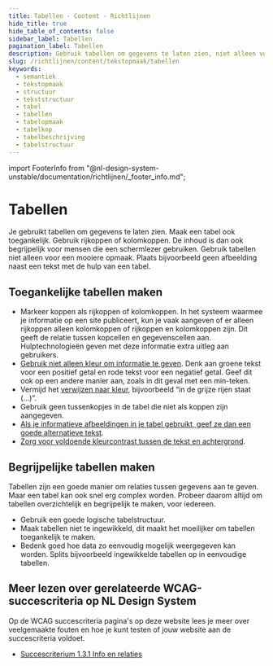 ```yaml
---
title: Tabellen · Content · Richtlijnen
hide_title: true
hide_table_of_contents: false
sidebar_label: Tabellen
pagination_label: Tabellen
description: Gebruik tabellen om gegevens te laten zien, niet alleen voor een mooiere opmaak.
slug: /richtlijnen/content/tekstopmaak/tabellen
keywords:
  - semantiek
  - tekstopmaak
  - structuur
  - tekststructuur
  - tabel
  - tabellen
  - tabelopmaak
  - tabelkop
  - tabelbeschrijving
  - tabelstructuur
---
```


<!-- @license CC0-1.0 -->

import FooterInfo from "@nl-design-system-unstable/documentation/richtlijnen/\_footer_info.md";

# Tabellen

Je gebruikt tabellen om gegevens te laten zien. Maak een tabel ook toegankelijk. Gebruik rijkoppen of kolomkoppen. De inhoud is dan ook begrijpelijk voor mensen die een schermlezer gebruiken. Gebruik tabellen niet alleen voor een mooiere opmaak. Plaats bijvoorbeeld geen afbeelding naast een tekst met de hulp van een tabel.

## Toegankelijke tabellen maken

- Markeer koppen als rijkoppen of kolomkoppen. In het systeem waarmee je informatie op een site publiceert, kun je vaak aangeven of er alleen rijkoppen alleen kolomkoppen of rijkoppen en kolomkoppen zijn. Dit geeft de relatie tussen kopcellen en gegevenscellen aan. Hulptechnologieën geven met deze informatie extra uitleg aan gebruikers.
- [Gebruik niet alleen kleur om informatie te geven](/wcag/1.4.1). Denk aan groene tekst voor een positief getal en rode tekst voor een negatief getal. Geef dit ook op een andere manier aan, zoals in dit geval met een min-teken.
- Vermijd het [verwijzen naar kleur](/wcag/1.3.3), bijvoorbeeld “in de grijze rijen staat (…)”.
- Gebruik geen tussenkopjes in de tabel die niet als koppen zijn aangegeven.
- [Als je informatieve afbeeldingen in je tabel gebruikt, geef ze dan een goede alternatieve tekst](/wcag/1.1.1).
- [Zorg voor voldoende kleurcontrast tussen de tekst en achtergrond](/wcag/1.4.1).

## Begrijpelijke tabellen maken

Tabellen zijn een goede manier om relaties tussen gegevens aan te geven. Maar een tabel kan ook snel erg complex worden. Probeer daarom altijd om tabellen overzichtelijk en begrijpelijk te maken, voor iedereen.

- Gebruik een goede logische tabelstructuur.
- Maak tabellen niet te ingewikkeld, dit maakt het moeilijker om tabellen toegankelijk te maken.
- Bedenk goed hoe data zo eenvoudig mogelijk weergegeven kan worden. Splits bijvoorbeeld ingewikkelde tabellen op in eenvoudige tabellen.

## Meer lezen over gerelateerde WCAG-succescriteria op NL Design System

Op de WCAG succescriteria pagina's op deze website lees je meer over veelgemaakte fouten en hoe je kunt testen of jouw website aan de succescriteria voldoet.

- [Succescriterium 1.3.1 Info en relaties](/wcag/1.3.1)

<FooterInfo />
